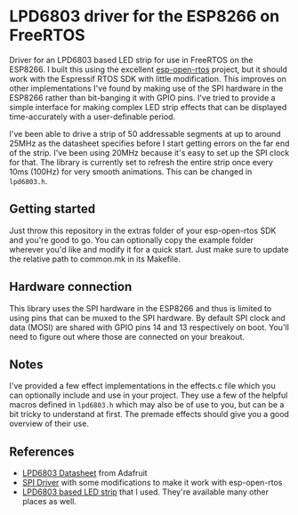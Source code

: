 # LPD6803 driver for the ESP8266 on FreeRTOS

Driver for an LPD6803 based LED strip for use in FreeRTOS on the ESP8266. I built this using the excellent [esp-open-rtos](https://github.com/SuperHouse/esp-open-rtos) project, but it should work with the Espressif RTOS SDK with little modification. This improves on other implementations I've found by making use of the SPI hardware in the ESP8266 rather than bit-banging it with GPIO pins. I've tried to provide a simple interface for making complex LED strip effects that can be displayed time-accurately with a user-definable period.

I've been able to drive a strip of 50 addressable segments at up to around 25MHz as the datasheet specifies before I start getting errors on the far end of the strip. I've been using 20MHz because it's easy to set up the SPI clock for that. The library is currently set to refresh the entire strip once every 10ms (100Hz) for very smooth animations. This can be changed in `lpd6803.h`.

## Getting started
Just throw this repository in the extras folder of your esp-open-rtos SDK and you're good to go. You can optionally copy the example folder wherever you'd like and modify it for a quick start. Just make sure to update the relative path to common.mk in its Makefile.

## Hardware connection
This library uses the SPI hardware in the ESP8266 and thus is limited to using pins that can be muxed to the SPI hardware. By default SPI clock and data (MOSI) are shared with GPIO pins 14 and 13 respectively on boot. You'll need to figure out where those are connected on your breakout.

## Notes
I've provided a few effect implementations in the effects.c file which you can optionally include and use in your project. They use a few of the helpful macros defined in `lpd6803.h` which may also be of use to you, but can be a bit tricky to understand at first. The premade effects should give you a good overview of their use.

## References
* [LPD6803 Datasheet](https://www.adafruit.com/datasheets/LPD6803.pdf) from Adafruit
* [SPI Driver](https://github.com/MetalPhreak/ESP8266_SPI_Driver) with some modifications to make it work with esp-open-rtos
* [LPD6803 based LED strip](http://www.banggood.com/5M-5050-RGB-6803-IC-Single-LED-Strip-Light-Waterproof-IP67-12V-DC-p-941782.html) that I used. They're available many other places as well.
